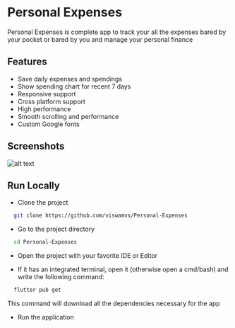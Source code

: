 
# Personal Expenses

Personal Expenses is complete app to track your all the expenses bared by your pocket or bared by you and manage your personal finance


## Features

- Save daily expenses and spendings
- Show spending chart for recent 7 days
- Responsive support
- Cross platform support
- High performance
- Smooth scrolling and performance
- Custom Google fonts


## Screenshots

![alt text](https://github.com/viswamvs/Personal-Expenses/images/master/1.png?raw=true)
  
## Run Locally

- Clone the project

```bash
  git clone https://github.com/viswamvs/Personal-Expenses
```

- Go to the project directory

```bash
  cd Personal-Expenses
```
- Open the project with your favorite IDE or Editor

- If it has an integrated terminal, open it (otherwise open a cmd/bash) and write the following command:

```bash
  flutter pub get
```

This command will download all the dependencies necessary for the app

- Run the application


  